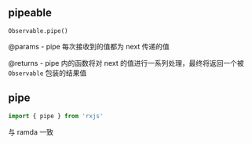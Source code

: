 ## pipeable 

`Observable.pipe()`

@params - pipe 每次接收到的值都为 next 传递的值

@returns - pipe 内的函数将对 next 的值进行一系列处理，最终将返回一个被 `Observable` 包装的结果值

## pipe

```ts
import { pipe } from 'rxjs'
```

与 ramda 一致